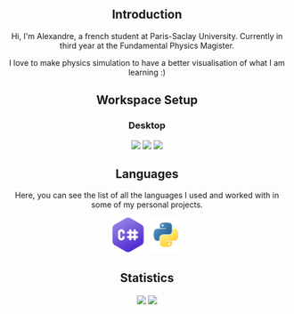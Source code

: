 <h2 align="center"> Introduction </h2>
<p align="center">Hi, I'm Alexandre, a french student at Paris-Saclay University. Currently in third year at the Fundamental Physics Magister.</p>
<p align="center">I love to make physics simulation to have a better visualisation of what I am learning :)</p>

<h2 align="center"> Workspace Setup </h2>
<h3 align="center"> Desktop </h3>
<p align="center">
  <img src="https://img.shields.io/badge/nvidia-gtx%201070-%2376B900.svg?&style=for-the-badge&logo=nvidia&logoColor=white"/>
  <img src="https://img.shields.io/badge/Ryzen%209%203900X-%23B71B24.svg?&style=for-the-badge&logo=amd&logoColor=white"/>
  <img src="https://img.shields.io/badge/windows-10-%230078D6.svg?&style=for-the-badge&logo=windows&logoColor=white"/>
</p>

<h2 align="center"> Languages </h2>
<p align="center">Here, you can see the list of all the languages I used and worked with in some of my personal projects. </p>
<p align="center">
  <img height="64" width="64" src="https://raw.githubusercontent.com/github/explore/80688e429a7d4ef2fca1e82350fe8e3517d3494d/topics/csharp/csharp.png" />
  <img height="64" width="64" src="https://raw.githubusercontent.com/github/explore/80688e429a7d4ef2fca1e82350fe8e3517d3494d/topics/python/python.png" />
</p>

<h2 align="center"> Statistics </h2>
<p align="center">
  <img align="center" src="https://github-readme-stats.vercel.app/api/top-langs/?username=Duffy-y&hide=ShaderLab,HLSL&theme=tokyonight"/>
  <img align="center" src="https://github-readme-stats.vercel.app/api?username=Duffy-y&show_icons=true&theme=tokyonight"/>
</p>
